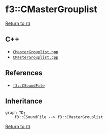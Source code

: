 # f3::CMasterGrouplist

[Return to `f3`](/docs/f3.md)

## C++

- [`CMasterGrouplist.hpp`](/src/f3/CMasterGrouplist.hpp)
- [`CMasterGrouplist.cpp`](/src/f3/CMasterGrouplist.cpp)

## References

- [`f3::CSoundFile`](/docs/f3/CSoundFile.md)

## Inheritance

```mermaid
graph TD;
    f3::CSoundFile --> f3::CMasterGrouplist
```

[Return to `f3`](/docs/f3.md)